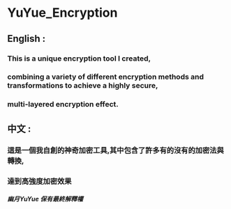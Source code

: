 # YuYue_Encryption

## English :
### This is a unique encryption tool I created,
### combining a variety of different encryption methods and transformations to achieve a highly secure,
### multi-layered encryption effect.


## 中文 :
### 這是一個我自創的神奇加密工具,其中包含了許多有的沒有的加密法與轉換,
### 達到高強度加密效果



##### 幽月YuYue 保有最終解釋權